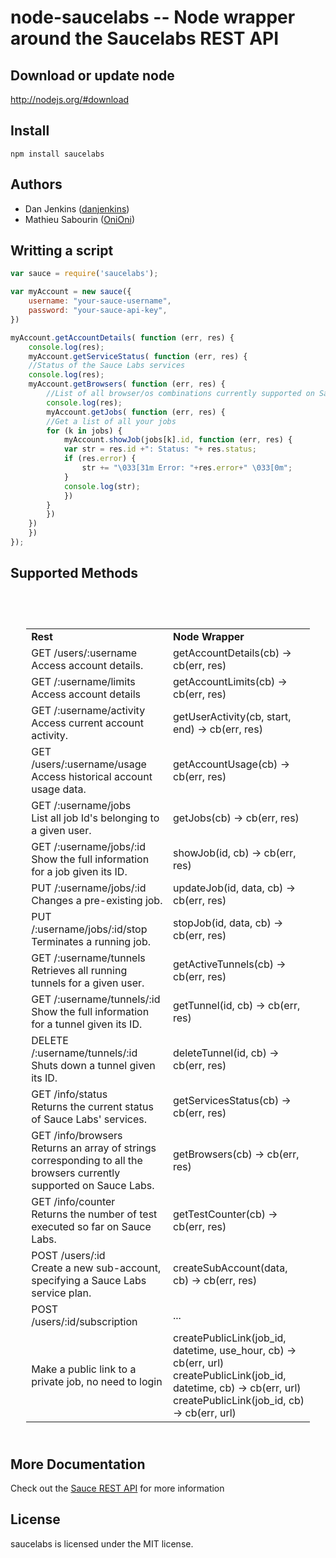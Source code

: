 # node-saucelabs -- Node wrapper around the Saucelabs REST API

## Download or update node

http://nodejs.org/#download

## Install

```shell
npm install saucelabs
```

## Authors

- Dan Jenkins ([danjenkins](https://github.com/danjenkins))
- Mathieu Sabourin ([OniOni](https://github.com/OniOni))

## Writting a script

```javascript
var sauce = require('saucelabs');

var myAccount = new sauce({
    username: "your-sauce-username",
    password: "your-sauce-api-key",
})

myAccount.getAccountDetails( function (err, res) {
    console.log(res);
    myAccount.getServiceStatus( function (err, res) {
	//Status of the Sauce Labs services
	console.log(res);
	myAccount.getBrowsers( function (err, res) {
	    //List of all browser/os combinations currently supported on Sauce Labs.
	    console.log(res);
	    myAccount.getJobs( function (err, res) {
		//Get a list of all your jobs
		for (k in jobs) {
		    myAccount.showJob(jobs[k].id, function (err, res) {
			var str = res.id +": Status: "+ res.status;
			if (res.error) {
			    str += "\033[31m Error: "+res.error+" \033[0m";
			}
			console.log(str);
		    })
		}
	    })
	})
    })
});
```

## Supported Methods

<table class="wikitable" width="90%" style="padding: 5%;">
  <tbody>
    <tr >
      <td width="50%"><strong>Rest</strong></td>
      <td width="50%"><strong>Node Wrapper</strong></td>
    </tr>
    <tr>
      <td>
	GET /users/:username <br />
	Access account details.
      </td>
      <td>getAccountDetails(cb) -> cb(err, res)</td>
    </tr>
    <tr>
      <td>
	GET /:username/limits <br />
	Access account details
      </td>
      <td> getAccountLimits(cb) -> cb(err, res) </td>
    </tr>
    <tr>
      <td>
	GET /:username/activity <br />
	Access current account activity.
      </td>
      <td>getUserActivity(cb, start, end) -> cb(err, res)</td>
    </tr>
    <tr>
      <td>
	GET /users/:username/usage <br />
	Access historical account usage data.
      </td>
      <td> getAccountUsage(cb) -> cb(err, res)</td>
    </tr>
    <tr>
      <td>
	GET /:username/jobs <br />
	List all job Id's belonging to a given user. 
      </td>
      <td>getJobs(cb) -> cb(err, res)</td>
    </tr>
    <tr>
      <td>
	GET /:username/jobs/:id <br />
	Show the full information for a job given its ID. 
      </td>
      <td>showJob(id, cb) -> cb(err, res)</td>
    </tr>
    <tr>
      <td>
	PUT /:username/jobs/:id <br />
	Changes a pre-existing job. 
      </td>
      <td>updateJob(id, data, cb) -> cb(err, res)</td>
    </tr>
    <tr>
      <td>
	PUT /:username/jobs/:id/stop <br />
	Terminates a running job. 
      </td>
      <td>stopJob(id, data, cb) -> cb(err, res)</td>
    </tr>
    <tr>
      <td>
	GET /:username/tunnels <br />
	Retrieves all running tunnels for a given user. 
      </td>
      <td>getActiveTunnels(cb) -> cb(err, res)</td>
    </tr>
    <tr>
      <td>
	GET /:username/tunnels/:id <br />
	Show the full information for a tunnel given its ID. 
      </td>
      <td>getTunnel(id, cb) -> cb(err, res)</td>
    </tr>
    <tr>
      <td>
	DELETE /:username/tunnels/:id <br />
	Shuts down a tunnel given its ID. 
      </td>
      <td>deleteTunnel(id, cb) -> cb(err, res)</td> <br />
    </tr>
    <tr>
      <td>
	GET /info/status <br />
	Returns the current status of Sauce Labs' services. 
      </td>
      <td>getServicesStatus(cb) -> cb(err, res)</td>
    </tr>
    <tr>
      <td>
	GET /info/browsers <br />
	Returns an array of strings corresponding to all the browsers currently supported on Sauce Labs. 
      </td>
      <td>getBrowsers(cb) -> cb(err, res)</td>
    </tr>
    <tr>
      <td>
	GET /info/counter <br />
	Returns the number of test executed so far on Sauce Labs. 
      </td>
      <td>getTestCounter(cb) -> cb(err, res)</td>
    </tr>
    <tr>
      <td>
	POST /users/:id <br />
	Create a new sub-account, specifying a Sauce Labs service plan.
      </td>
      <td>createSubAccount(data, cb) -> cb(err, res)</td>
    </tr>
    <tr>
      <td>POST /users/:id/subscription</td>
      <td> ... </td>
    </tr>
    <tr>
      <td>
  Make a public link to a private job, no need to login
      </td>
      <td>createPublicLink(job_id, datetime, use_hour, cb) -> cb(err, url)<br />
        createPublicLink(job_id, datetime, cb) -> cb(err, url)<br />
        createPublicLink(job_id, cb) -> cb(err, url)</td>
    </tr>
  </tbody>
</table>
	
## More Documentation

Check out the [Sauce REST API](http://saucelabs.com/docs/saucerest)
for more information

## License

saucelabs is licensed under the MIT license.
